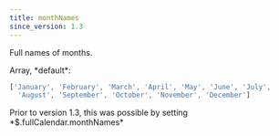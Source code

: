 ```yaml
---
title: monthNames
since_version: 1.3
---
```


Full names of months.

<div class='spec' markdown='1'>
Array, *default*:

```js
['January', 'February', 'March', 'April', 'May', 'June', 'July',
  'August', 'September', 'October', 'November', 'December']
```
</div>

<div class='version-info' markdown='1'>
Prior to version 1.3, this was possible by setting *$.fullCalendar.monthNames*
</div>
